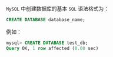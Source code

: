 `MySQL` 中创建数据库的基本 `SQL` 语法格式为：

```sql
CREATE DATABASE database_name;
```

例如：

```sql
mysql> CREATE DATABASE test_db;
Query OK, 1 row affected (0.00 sec)
```

